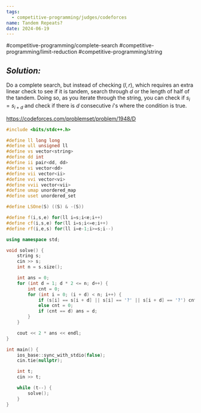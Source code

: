 ```yaml
---
tags:
  - competitive-programming/judges/codeforces
name: Tandem Repeats?
date: 2024-06-19
---
```

#competitive-programming/complete-search #competitive-programming/limit-reduction #competitive-programming/string 
## _Solution:_
Do a complete search, but instead of checking $(l,r)$, which requires an extra linear check to see if it is tandem, search through $d$ or the length of half of the tandem. Doing so, as you iterate through the string, you can check if $s_i=s_{i+d}$ and check if there is $d$ consecutive $i$'s where the condition is true.

https://codeforces.com/problemset/problem/1948/D
```cpp
#include <bits/stdc++.h>

#define ll long long
#define ull unsigned ll
#define vs vector<string>
#define dd int
#define ii pair<dd, dd>
#define vi vector<dd>
#define vii vector<ii>
#define vvi vector<vi>
#define vvii vector<vii>
#define umap unordered_map
#define uset unordered_set

#define LSOne(S) ((S) & -(S))

#define f(i,s,e) for(ll i=s;i<e;i++)
#define cf(i,s,e) for(ll i=s;i<=e;i++)
#define rf(i,e,s) for(ll i=e-1;i>=s;i--)

using namespace std;

void solve() {
    string s;
    cin >> s;
    int n = s.size();

    int ans = 0;
    for (int d = 1; d * 2 <= n; d++) {
        int cnt = 0;
        for (int i = 0; (i + d) < n; i++) {
            if (s[i] == s[i + d] || s[i] == '?' || s[i + d] == '?') cnt++;
            else cnt = 0;
            if (cnt == d) ans = d;
        }
    }

    cout << 2 * ans << endl;
}

int main() {
    ios_base::sync_with_stdio(false);
    cin.tie(nullptr);

    int t;
    cin >> t;

    while (t--) {
        solve();
    }
}
```